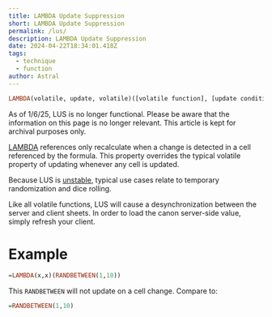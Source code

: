 ```yaml
---
title: LAMBDA Update Suppression
short: LAMBDA Update Suppression
permalink: /lus/
description: LAMBDA Update Suppression
date: 2024-04-22T18:34:01.418Z
tags:
  - technique
  - function
author: Astral
---
```

```haskell
LAMBDA(volatile, update, volatile)([volatile function], [update condition])
```

As of 1/6/25, LUS is no longer functional. Please be aware that the information on this page is no longer relevant. This article is kept for archival purposes only.

[LAMBDA](https://sheets.wiki/pages/lambda/) references only recalculate when a change is detected in a cell referenced by the formula. This property overrides the typical volatile property of updating whenever any cell is updated.

Because LUS is [unstable](https://sheets.wiki/pages/unstable/), typical use cases relate to temporary randomization and dice rolling.

Like all volatile functions, LUS will cause a desynchronization between the server and client sheets. In order to load the canon server-side value, simply refresh your client.

# Example

```haskell
=LAMBDA(x,x)(RANDBETWEEN(1,10))
```

This `RANDBETWEEN` will not update on a cell change. Compare to:

```haskell
=RANDBETWEEN(1,10)
```